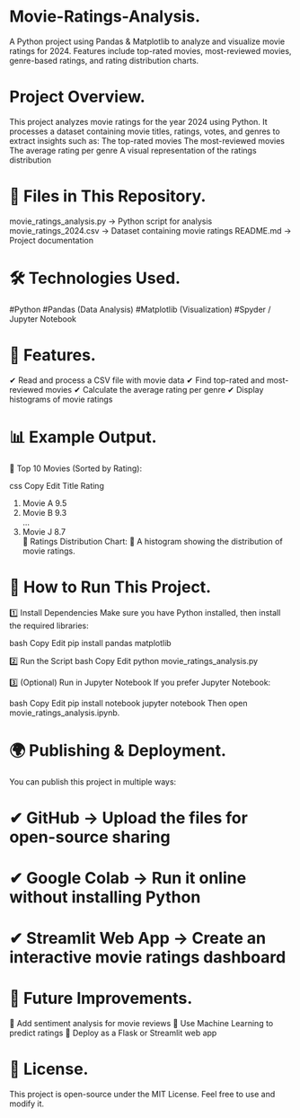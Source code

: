 # Movie-Ratings-Analysis.
 A Python project using Pandas &amp; Matplotlib to analyze and visualize movie ratings for 2024. Features include top-rated movies, most-reviewed movies, genre-based ratings, and rating distribution charts.

# Project Overview.
This project analyzes movie ratings for the year 2024 using Python. It processes a dataset containing movie titles, ratings, votes, and genres to extract insights such as:
The top-rated movies
The most-reviewed movies
The average rating per genre
A visual representation of the ratings distribution

# 📂 Files in This Repository.
movie_ratings_analysis.py → Python script for analysis
movie_ratings_2024.csv → Dataset containing movie ratings
README.md → Project documentation

# 🛠 Technologies Used.
#Python
#Pandas (Data Analysis)
#Matplotlib (Visualization)
#Spyder / Jupyter Notebook

# 📌 Features.
✔ Read and process a CSV file with movie data
✔ Find top-rated and most-reviewed movies
✔ Calculate the average rating per genre
✔ Display histograms of movie ratings

# 📊 Example Output.
📌 Top 10 Movies (Sorted by Rating):

css
Copy
Edit
      Title                    Rating  
1.    Movie A                  9.5  
2.    Movie B                  9.3  
...  
10.   Movie J                  8.7  
📌 Ratings Distribution Chart:
🎨 A histogram showing the distribution of movie ratings.

# 🔧 How to Run This Project.

1️⃣ Install Dependencies
Make sure you have Python installed, then install the required libraries:

bash
Copy
Edit
pip install pandas matplotlib

2️⃣ Run the Script
bash
Copy
Edit
python movie_ratings_analysis.py

3️⃣ (Optional) Run in Jupyter Notebook
If you prefer Jupyter Notebook:

bash
Copy
Edit
pip install notebook
jupyter notebook
Then open movie_ratings_analysis.ipynb.

# 🌍 Publishing & Deployment.
You can publish this project in multiple ways:
# ✔ GitHub → Upload the files for open-source sharing
# ✔ Google Colab → Run it online without installing Python
# ✔ Streamlit Web App → Create an interactive movie ratings dashboard

# 🚀 Future Improvements.
🔹 Add sentiment analysis for movie reviews
🔹 Use Machine Learning to predict ratings
🔹 Deploy as a Flask or Streamlit web app

# 📜 License.
This project is open-source under the MIT License. Feel free to use and modify it.

